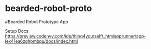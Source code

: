 bearded-robot-proto
===================

#Bearded Robot Prototype App

Setup Docs: https://preview.codenvy.com/ide/thinq4yourself/_htmlapprunner/app-lex41ea6zghpmbpu/docs/index.html
